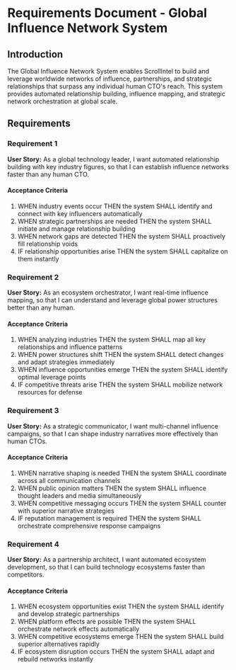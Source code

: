 # Requirements Document - Global Influence Network System

## Introduction

The Global Influence Network System enables ScrollIntel to build and leverage worldwide networks of influence, partnerships, and strategic relationships that surpass any individual human CTO's reach. This system provides automated relationship building, influence mapping, and strategic network orchestration at global scale.

## Requirements

### Requirement 1

**User Story:** As a global technology leader, I want automated relationship building with key industry figures, so that I can establish influence networks faster than any human CTO.

#### Acceptance Criteria

1. WHEN industry events occur THEN the system SHALL identify and connect with key influencers automatically
2. WHEN strategic partnerships are needed THEN the system SHALL initiate and manage relationship building
3. WHEN network gaps are detected THEN the system SHALL proactively fill relationship voids
4. IF relationship opportunities arise THEN the system SHALL capitalize on them instantly

### Requirement 2

**User Story:** As an ecosystem orchestrator, I want real-time influence mapping, so that I can understand and leverage global power structures better than any human.

#### Acceptance Criteria

1. WHEN analyzing industries THEN the system SHALL map all key relationships and influence patterns
2. WHEN power structures shift THEN the system SHALL detect changes and adapt strategies immediately
3. WHEN influence opportunities emerge THEN the system SHALL identify optimal leverage points
4. IF competitive threats arise THEN the system SHALL mobilize network resources for defense

### Requirement 3

**User Story:** As a strategic communicator, I want multi-channel influence campaigns, so that I can shape industry narratives more effectively than human CTOs.

#### Acceptance Criteria

1. WHEN narrative shaping is needed THEN the system SHALL coordinate across all communication channels
2. WHEN public opinion matters THEN the system SHALL influence thought leaders and media simultaneously
3. WHEN competitive messaging occurs THEN the system SHALL counter with superior narrative strategies
4. IF reputation management is required THEN the system SHALL orchestrate comprehensive response campaigns

### Requirement 4

**User Story:** As a partnership architect, I want automated ecosystem development, so that I can build technology ecosystems faster than competitors.

#### Acceptance Criteria

1. WHEN ecosystem opportunities exist THEN the system SHALL identify and develop strategic partnerships
2. WHEN platform effects are possible THEN the system SHALL orchestrate network effects automatically
3. WHEN competitive ecosystems emerge THEN the system SHALL build superior alternatives rapidly
4. IF ecosystem disruption occurs THEN the system SHALL adapt and rebuild networks instantly